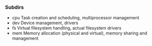 ### Subdirs
 - cpu     Task creation and scheduling, multiprocessor management
 - dev     Device management, drivers
 - fs      Virtual filesystem handling, actual filesystem drivers
 - mem     Memory allocation (physical and virtual), memory sharing and management
